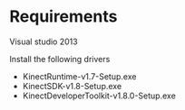 

Requirements
===============================
Visual studio 2013

Install the following drivers
+ KinectRuntime-v1.7-Setup.exe
+ KinectSDK-v1.8-Setup.exe
+ KinectDeveloperToolkit-v1.8.0-Setup.exe
